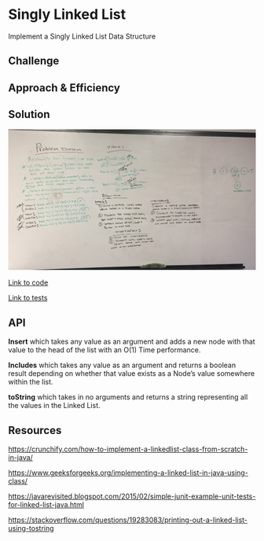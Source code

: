 # Singly Linked List

Implement a Singly Linked List Data Structure

## Challenge

<!-- Description of the challenge -->

## Approach & Efficiency

<!-- What approach did you take? Why? What is the Big O space/time for this approach? -->

## Solution

![Image of Whiteboard Singly Linked Lists](https://github.com/rnmessick/data-structures-and-algorithms/blob/master/assets/linkedLists.JPG)

[Link to code](../code401challenges/linkedLists/src/main/java/linkedLists/LinkedList.java)

[Link to tests](../code401challenges/linkedLists/src/test/java/linkedLists/AppTest.java)

## API

<!-- Description of each method publicly available to your Linked List -->

**Insert** which takes any value as an argument and adds a new node with that value to the head of the list with an O(1) Time performance.

**Includes** which takes any value as an argument and returns a boolean result depending on whether that value exists as a Node’s value somewhere within the list.

**toString** which takes in no arguments and returns a string representing all the values in the Linked List.

## Resources

https://crunchify.com/how-to-implement-a-linkedlist-class-from-scratch-in-java/

https://www.geeksforgeeks.org/implementing-a-linked-list-in-java-using-class/

https://javarevisited.blogspot.com/2015/02/simple-junit-example-unit-tests-for-linked-list-java.html

https://stackoverflow.com/questions/19283083/printing-out-a-linked-list-using-tostring
